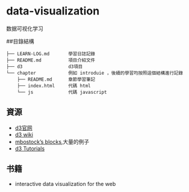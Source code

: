 data-visualization
==================

数据可视化学习

##目錄結構
```
├── LEARN-LOG.md       學習日誌記錄
├── README.md          項目介紹文件
├── d3                 d3項目
└── chapter            例如 introduie ，後續的學習均按照這個結構進行記錄
    ├── README.md      章節學習筆記
    ├── index.html     代碼 html
    └── js             代碼 javascript
```

## 資源
- [d3官网](http://d3js.org/)
- [d3 wiki](https://github.com/mbostock/d3/wiki)
- [mbostock’s blocks](http://bl.ocks.org/mbostock),大量的例子
- [d3 Tutorials](https://github.com/mbostock/d3/wiki/Tutorials)

## 书籍

- interactive data visualization for the web
